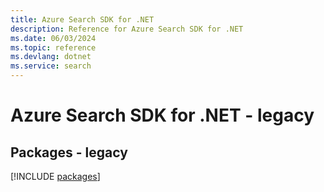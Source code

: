 ```yaml
---
title: Azure Search SDK for .NET
description: Reference for Azure Search SDK for .NET
ms.date: 06/03/2024
ms.topic: reference
ms.devlang: dotnet
ms.service: search
---
```

# Azure Search SDK for .NET - legacy
## Packages - legacy
[!INCLUDE [packages](search-index.md)]